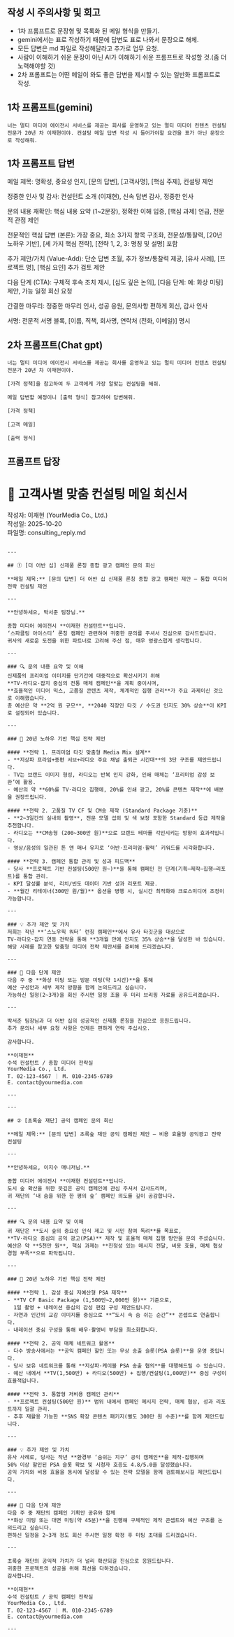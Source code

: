 ## 작성 시 주의사항 및 회고
- 1차 프롬프트로 문장형 및 목록화 된 메일 형식을 만들기.
- gemini에서는 표로 작성하기 때문에 답변도 표로 나와서 문장으로 해체.
- 모든 답변은 md 파일로 작성해달라고 추가로 업무 요청.
- 사람이 이해하기 쉬운 문장이 아닌 AI가 이해하기 쉬운 프롬프트로 작성할 것.(좀 더 노력해야할 것)
- 2차 프롬프트는 어떤 메일이 와도 좋은 답변을 제시할 수 있는 일반화 프롬프트로 작성.


## 1차 프롬프트(gemini)
```
너는 멀티 미디어 에이전시 서비스를 제공는 회사를 운영하고 있는 멀티 미디어 컨텐츠 컨설팅 전문가 20년 차 이재현이야. 컨설팅 메일 답변 작성 시 들어가야할 요건을 표가 아닌 문장으로 작성해줘.
```

## 1차 프롬프트 답변
메일 제목: 명확성, 중요성 인지, [문의 답변], [고객사명], [핵심 주제], 컨설팅 제언



정중한 인사 및 감사: 컨설턴트 소개 (이재현), 신속 답변 감사, 정중한 인사



문의 내용 재확인: 핵심 내용 요약 (1~2문장), 정확한 이해 입증, [핵심 과제] 언급, 전문적 관점 제언



전문적인 핵심 답변 (본론): 가장 중요, 최소 3가지 항목 구조화, 전문성/통찰력, [20년 노하우 기반], [세 가지 핵심 전략], [전략 1, 2, 3: 명칭 및 설명] 포함



추가 제안/가치 (Value-Add): 단순 답변 초월, 추가 정보/통찰력 제공, [유사 사례], [프로젝트 명], [핵심 요인] 추가 검토 제안



다음 단계 (CTA): 구체적 후속 조치 제시, [심도 깊은 논의], [다음 단계: 예: 화상 미팅] 제안, 가능 일정 회신 요청



간결한 마무리: 정중한 마무리 인사, 성공 응원, 문의사항 편하게 회신, 감사 인사



서명: 전문적 서명 블록, [이름, 직책, 회사명, 연락처 (전화, 이메일)] 명시

## 2차 프롬프트(Chat gpt)
```
너는 멀티 미디어 에이전시 서비스를 제공는 회사를 운영하고 있는 멀티 미디어 컨텐츠 컨설팅 전문가 20년 차 이재현이야.

[가격 정책]을 참고하여 두 고객에게 가장 알맞는 컨설팅을 해줘.

메일 답변할 예정이니 [출력 형식] 참고하여 답변해줘.

[가격 정책]

[고객 메일]

[출력 형식]

```

## 프롬프트 답장

# 📧 고객사별 맞춤 컨설팅 메일 회신서
작성자: 이재현 (YourMedia Co., Ltd.)  
작성일: 2025-10-20  
파일명: consulting_reply.md  
```

---

## ① [더 어반 십] 신제품 론칭 종합 광고 캠페인 문의 회신

**메일 제목:** [문의 답변] 더 어반 십 신제품 론칭 종합 광고 캠페인 제안 – 통합 미디어 전략 컨설팅 제언  

---

**안녕하세요, 박서준 팀장님.**

종합 미디어 에이전시 **이재현 컨설턴트**입니다.  
‘스파클링 아이스티’ 론칭 캠페인 관련하여 귀중한 문의를 주셔서 진심으로 감사드립니다.  
귀사의 새로운 도전을 위한 파트너로 고려해 주신 점, 매우 영광스럽게 생각합니다.

---

### 🔍 문의 내용 요약 및 이해
신제품의 프리미엄 이미지를 단기간에 대중적으로 확산시키기 위해  
**TV·라디오·잡지 중심의 전통 매체 캠페인**을 계획 중이시며,  
**효율적인 미디어 믹스, 고품질 콘텐츠 제작, 체계적인 집행 관리**가 주요 과제이신 것으로 이해했습니다.  
총 예산은 약 **2억 원 규모**, **2040 직장인 타깃 / 수도권 인지도 30% 상승**이 KPI로 설정되어 있습니다.

---

### 🎯 20년 노하우 기반 핵심 전략 제언

#### **전략 1. 프리미엄 타깃 맞춤형 Media Mix 설계**
- **지상파 프라임+종편 서브+라디오 주요 채널 출퇴근 시간대**의 3단 구조를 제안드립니다.  
- TV는 브랜드 이미지 형성, 라디오는 반복 인지 강화, 인쇄 매체는 ‘프리미엄 감성 보완’에 활용.  
- 예산의 약 **60%를 TV·라디오 집행에, 20%를 인쇄 광고, 20%를 콘텐츠 제작**에 배분을 권장드립니다.

#### **전략 2. 고품질 TV CF 및 CM송 제작 (Standard Package 기준)**
- **2~3일간의 실내외 촬영**, 전문 모델 섭외 및 색 보정 포함한 Standard 등급 제작을 추천합니다.  
- 라디오는 **CM송형 (200~300만 원)**으로 브랜드 테마를 각인시키는 방향이 효과적입니다.  
- 영상/음성의 일관된 톤 앤 매너 유지로 ‘어반·프리미엄·활력’ 키워드를 시각화합니다.

#### **전략 3. 캠페인 통합 관리 및 성과 피드백**
- 당사 **프로젝트 기반 컨설팅(500만 원~)**을 통해 캠페인 전 단계(기획–제작–집행–리포트)를 통합 관리.  
- KPI 달성률 분석, 리치/빈도 데이터 기반 성과 리포트 제공.  
- **월간 리테이너(300만 원/월)** 옵션을 병행 시, 실시간 최적화와 크로스미디어 조정이 가능합니다.

---

### 💡 추가 제안 및 가치
저희는 작년 **‘스노우픽 워터’ 런칭 캠페인**에서 유사 타깃군을 대상으로  
TV-라디오-잡지 연동 전략을 통해 **3개월 만에 인지도 35% 상승**을 달성한 바 있습니다.  
해당 사례를 참고한 맞춤형 미디어 전략 제안서를 준비해 드리겠습니다.

---

### 📆 다음 단계 제안
다음 주 중 **화상 미팅 또는 방문 미팅(약 1시간)**을 통해  
예산 구성안과 세부 제작 방향을 함께 논의드리고 싶습니다.  
가능하신 일정(2~3개)을 회신 주시면 일정 조율 후 미리 브리핑 자료를 공유드리겠습니다.

---

박서준 팀장님과 더 어반 십의 성공적인 신제품 론칭을 진심으로 응원드립니다.  
추가 문의나 세부 요청 사항은 언제든 편하게 연락 주십시오.

감사합니다.  

**이재현**  
수석 컨설턴트 / 종합 미디어 전략실  
YourMedia Co., Ltd.  
T. 02-123-4567 ｜ M. 010-2345-6789  
E. contact@yourmedia.com  

---

---

## ② [초록숲 재단] 공익 캠페인 문의 회신

**메일 제목:** [문의 답변] 초록숲 재단 공익 캠페인 제안 – 비용 효율형 공익광고 전략 컨설팅  

---

**안녕하세요, 이지수 매니저님.**

종합 미디어 에이전시 **이재현 컨설턴트**입니다.  
도시 숲 확산을 위한 뜻깊은 공익 캠페인에 관심 주셔서 감사드리며,  
귀 재단의 ‘내 숨을 위한 한 평의 숲’ 캠페인 의도를 깊이 공감합니다.

---

### 🔍 문의 내용 요약 및 이해
귀 재단은 **도시 숲의 중요성 인식 제고 및 시민 참여 독려**를 목표로,  
**TV·라디오 중심의 공익 광고(PSA)** 제작 및 효율적 매체 집행 방안을 문의 주셨습니다.  
예산은 약 **5천만 원**, 핵심 과제는 **진정성 있는 메시지 전달, 비용 효율, 매체 협상 경험 부족**으로 파악됩니다.

---

### 🎯 20년 노하우 기반 핵심 전략 제언

#### **전략 1. 감성 중심 저예산형 PSA 제작**
- **TV CF Basic Package (1,500만~2,000만 원)** 기준으로,  
  1일 촬영 + 내레이션 중심의 감성 편집 구성 제안드립니다.  
- 자연과 인간의 교감 이미지를 중심으로 **“도시 속 숨 쉬는 순간”** 콘셉트로 연출합니다.  
- 내레이션 중심 구성을 통해 배우·촬영비 부담을 최소화합니다.

#### **전략 2. 공익 매체 네트워크 활용**
- 다수 방송사에서는 **공익 캠페인 할인 또는 무상 송출 슬롯(PSA 슬롯)**을 운영 중입니다.  
- 당사 보유 네트워크를 통해 **지상파·케이블 PSA 송출 협의**를 대행해드릴 수 있습니다.  
- 예산 내에서 **TV(1,500만) + 라디오(500만) + 집행/컨설팅(1,000만)** 중심 구성이 효율적입니다.

#### **전략 3. 통합형 저비용 캠페인 관리**
- **프로젝트 컨설팅(500만 원)** 범위 내에서 캠페인 메시지 전략, 매체 협상, 성과 리포트까지 일괄 관리.  
- 추후 재활용 가능한 **SNS 확장 콘텐츠 패키지(별도 300만 원 수준)**를 함께 제안드립니다.

---

### 💡 추가 제안 및 가치
유사 사례로, 당사는 작년 **환경부 ‘숨쉬는 지구’ 공익 캠페인**을 제작·집행하며  
50% 이상 할인된 PSA 슬롯 확보 및 시청자 호응도 4.8/5.0을 달성했습니다.  
공익 가치와 비용 효율을 동시에 달성할 수 있는 전략 모델을 함께 검토해보시길 제안드립니다.

---

### 📆 다음 단계 제안
다음 주 중 재단의 캠페인 기획안 공유와 함께  
**화상 미팅 또는 대면 미팅(약 45분)**을 진행해 구체적인 제작 콘셉트와 예산 구조를 논의드리고 싶습니다.  
편하신 일정을 2~3개 정도 회신 주시면 일정 확정 후 미팅 초대를 드리겠습니다.

---

초록숲 재단의 공익적 가치가 더 널리 확산되길 진심으로 응원드립니다.  
귀중한 프로젝트의 성공을 위해 최선을 다하겠습니다.  
감사합니다.

**이재현**  
수석 컨설턴트 / 공익 캠페인 전략실  
YourMedia Co., Ltd.  
T. 02-123-4567 ｜ M. 010-2345-6789  
E. contact@yourmedia.com  

---
